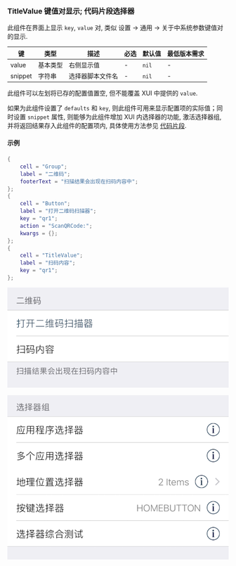 ### TitleValue 键值对显示; 代码片段选择器

此组件在界面上显示 `key`, `value` 对, 类似 设置 -> 通用 -> 关于中系统参数键值对的显示. 

|键|类型|描述|必选|默认值|最低版本需求|
|---|---|---|---|---|---|
|value|基本类型|右侧显示值|\-|`nil`|\-|
|snippet|字符串|选择器脚本文件名|\-|`nil`|\-|

此组件可以左划将已存的配置值置空, 但不能覆盖 XUI 中提供的 `value`. 

如果为此组件设置了 `defaults` 和 `key`, 则此组件可用来显示配置项的实际值；同时设置 `snippet` 属性, 则能够为此组件增加 XUI 内选择器的功能, 激活选择器组, 并将返回结果存入此组件的配置项内, 具体使用方法参见 [代码片段](/XUI/Snippet/START.html).


#### 示例

``` lua
{
    cell = "Group";
    label = "二维码";
    footerText = "扫描结果会出现在扫码内容中";
};
{
    cell = "Button";
    label = "打开二维码扫描器";
    key = "qr1";
    action = "ScanQRCode:";
    kwargs = {};
};
{
    cell = "TitleValue";
    label = "扫码内容";
    key = "qr1";
};
```

![XUI-TitleValue-QR.png](XUIScreenshots/XUI-TitleValue-QR.png)

![XUI-TitleValue-Snippets.png](XUIScreenshots/XUI-TitleValue-Snippets.png)

